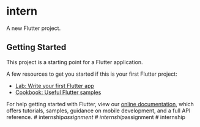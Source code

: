 # intern

A new Flutter project.

## Getting Started

This project is a starting point for a Flutter application.

A few resources to get you started if this is your first Flutter project:

- [Lab: Write your first Flutter app](https://flutter.dev/docs/get-started/codelab)
- [Cookbook: Useful Flutter samples](https://flutter.dev/docs/cookbook)

For help getting started with Flutter, view our
[online documentation](https://flutter.dev/docs), which offers tutorials,
samples, guidance on mobile development, and a full API reference.
#   i n t e r n s h i p _ a s s i g n m e n t  
 #   i n t e r n s h i p _ a s s i g n m e n t  
 #   i n t e r n s h i p  
 